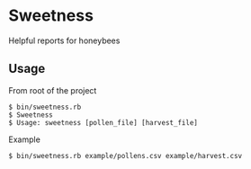 # Sweetness

Helpful reports for honeybees

## Usage

From root of the project

    $ bin/sweetness.rb
    $ Sweetness
    $ Usage: sweetness [pollen_file] [harvest_file]

Example

    $ bin/sweetness.rb example/pollens.csv example/harvest.csv
